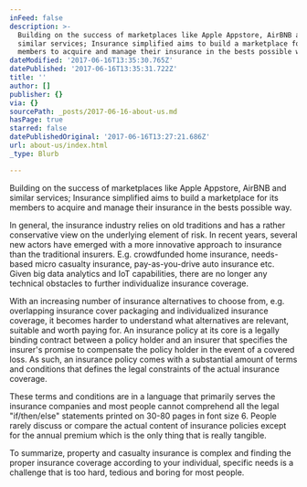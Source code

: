```yaml
---
inFeed: false
description: >-
  Building on the success of marketplaces like Apple Appstore, AirBNB and
  similar services; Insurance simplified aims to build a marketplace for its
  members to acquire and manage their insurance in the bests possible way.
dateModified: '2017-06-16T13:35:30.765Z'
datePublished: '2017-06-16T13:35:31.722Z'
title: ''
author: []
publisher: {}
via: {}
sourcePath: _posts/2017-06-16-about-us.md
hasPage: true
starred: false
datePublishedOriginal: '2017-06-16T13:27:21.686Z'
url: about-us/index.html
_type: Blurb

---
```

Building on the success of marketplaces like Apple Appstore, AirBNB and similar services; Insurance simplified aims to build a marketplace for its members to acquire and manage their insurance in the bests possible way.

In general, the insurance industry relies on old traditions and has a rather conservative view on the underlying element of risk. In recent years, several new actors have emerged with a more innovative approach to insurance than the traditional insurers. E.g. crowdfunded home insurance, needs-based micro casualty insurance, pay-as-you-drive auto insurance etc. Given big data analytics and IoT capabilities, there are no longer any technical obstacles to further individualize insurance coverage.

With an increasing number of insurance alternatives to choose from, e.g. overlapping insurance cover packaging and individualized insurance coverage, it becomes harder to understand what alternatives are relevant, suitable and worth paying for. An insurance policy at its core is a legally binding contract between a policy holder and an insurer that specifies the insurer's promise to compensate the policy holder in the event of a covered loss. As such, an insurance policy comes with a substantial amount of terms and conditions that defines the legal constraints of the actual insurance coverage.

These terms and conditions are in a language that primarily serves the insurance companies and most people cannot comprehend all the legal "if/then/else" statements printed on 30-80 pages in font size 6\. People rarely discuss or compare the actual content of insurance policies except for the annual premium which is the only thing that is really tangible.

To summarize, property and casualty insurance is complex and finding the proper insurance coverage according to your individual, specific needs is a challenge that is too hard, tedious and boring for most people.